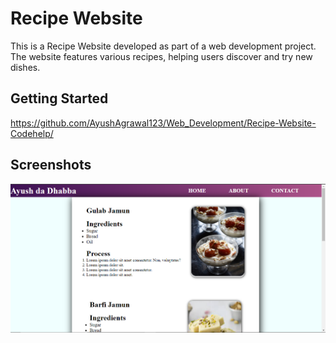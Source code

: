 # Recipe Website

This is a Recipe Website developed as part of a web development project. The website features various recipes, helping users discover and try new dishes.

## Getting Started
https://github.com/AyushAgrawal123/Web_Development/Recipe-Website-Codehelp/


## Screenshots

![Game Screenshot](./images/Screenshot.png)